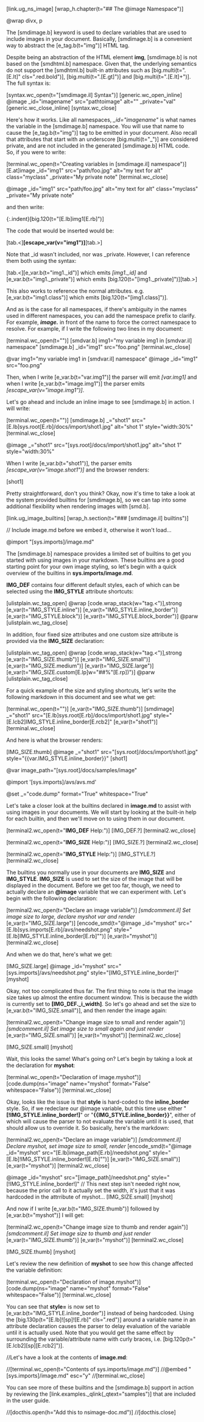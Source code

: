 [link.ug_ns_image]
[wrap_h.chapter(t="## The @image Namespace")]

@wrap divx, p

The [smdimage.b] keyword is used to declare variables that are used to include images in your document. Basically, [smdimage.b] is a convenient way to abstract the [e_tag.b(t="img")] HTML tag. 

Despite being an abstraction of the HTML element **img**, [smdimage.b] is not based on the [smdhtml.b] namespace. Given that, the underlying semantics do not support the [smdhtml.b] built-in attributes such as [big.multi(t=".[E.lt]" cls=".red.bold")], [big.multi(t=".[E.gt]")] and [big.multi(t=".[E.lt]+")]. The full syntax is:

[syntax.wc_open(t="[smdimage.il] Syntax")]
    [generic.wc_open_inline]
        @image _id="imagename" src="pathtoimage" alt="" _private="val"
    [generic.wc_close_inline]
[syntax.wc_close]

Here's how it works. Like all namespaces, *_id="imagename"* is what names the variable in the [smdimage.b] namespace. You will use that name to cause the [e_tag.b(t="img")] tag to be emitted in your document. Also recall that attributes that start with an underscore [big.multi(t="_")] are considered private, and are not included in the generated [smdimage.b] HTML code. So, if you were to write:

[terminal.wc_open(t="Creating variables in [smdimage.il] namespace")]
    [E.at]image _id="img1" src="path/foo.jpg" alt="my text for alt" class="myclass" _private="My private note"
[terminal.wc_close]

@image _id="img1" src="path/foo.jpg" alt="my text for alt" class="myclass" _private="My private note"

and then write:

{:.indent}[big.120(t="[E.lb]img1[E.rb]")]

The code that would be inserted would be:

[tab.<]**[escape_var(v="img1")]**[tab.>]

Note that _id wasn't included, nor was _private. However, I can reference them both using the syntax:

[tab.<][e_var.b(t="img1._id")] which emits *[img1._id]* and [e_var.b(t="img1._private")] which emits [big.120(t="[img1._private]")][tab.>]

This also works to reference the normal attributes. e.g. [e_var.b(t="img1.class")] which emits [big.120(t="[img1.class]")].

And as is the case for all namespaces, if there's ambiguity in the names used in different namespaces, you can add the namespace prefix to clarify. For example, ***image.*** in front of the name to force the correct namespace to resolve. For example, if I write the following two lines in my document:

[terminal.wc_open(t="")]
    [smdvar.b] img1="my variable img1 in [smdvar.il] namespace"
    [smdimage.b] _id="img1" src="foo.png"
[terminal.wc_close]

@var img1="my variable img1 in [smdvar.il] namespace"
@image _id="img1" src="foo.png"

Then, when I write [e_var.b(t="var.img1")] the parser will emit *[var.img1]* and when I write [e_var.b(t="image.img1")] the parser emits *[escape_var(v="image.img1")]*.

Let's go ahead and include an inline image to see [smdimage.b] in action. I will write:

[terminal.wc_open(t="")]
    [smdimage.b] _="shot1" src="[E.lb]sys.root[E.rb]/docs/import/shot1.jpg" alt="shot 1" style="width:30%"
[terminal.wc_close]

@image _="shot1" src="[sys.root]/docs/import/shot1.jpg" alt="shot 1" style="width:30%"

When I write [e_var.b(t="shot1")], the parser emits *[escape_var(v="image.shot1")]* and the browser renders:

[shot1]

Pretty straightforward, don't you think? Okay, now it's time to take a look at the system provided builtins for [smdimage.b], so we can tap into some additional flexibility when rendering images with [smd.b].


[link.ug_image_builtins]
[wrap_h.section(t="### [smdimage.il] builtins")]

// Include image.md before we embed it, otherwise it won't load...

@import "[sys.imports]/image.md"

The [smdimage.b] namespace provides a limited set of builtins to get you started with using images in your markdown. These builtins are a good starting point for your own image styling, so let's begin with a quick overview of the builtins in **sys.imports/image.md**. 

 **IMG_DEF** contains four different default styles, each of which can be selected using the **IMG_STYLE** attribute shortcuts:

[ulistplain.wc_tag_open]
    @wrap [code.wrap_stack(w="tag.<")],strong
    [e_var(t="IMG_STYLE.inline")]
    [e_var(t="IMG_STYLE.inline_border")]
    [e_var(t="IMG_STYLE.block")]
    [e_var(t="IMG_STYLE.block_border")]
    @parw
[ulistplain.wc_tag_close]

In addition, four fixed size attributes and one custom size attribute is provided via the **IMG_SIZE** declaration:

[ulistplain.wc_tag_open]
    @wrap [code.wrap_stack(w="tag.<")],strong
    [e_var(t="IMG_SIZE.thumb")]
    [e_var(t="IMG_SIZE.small")]
    [e_var(t="IMG_SIZE.medium")]
    [e_var(t="IMG_SIZE.large")]
    [e_var(t="IMG_SIZE.custom[E.lp]w=\"##%\"[E.rp])")]
    @parw
[ulistplain.wc_tag_close]

For a quick example of the size and styling shortcuts, let's write the following markdown in this document and see what we get:

[terminal.wc_open(t="")]
    [e_var(t="IMG_SIZE.thumb")]
    [smdimage] _="shot1" src="[E.lb]sys.root[E.rb]/docs/import/shot1.jpg" style="[E.lcb2]IMG_STYLE.inline_border[E.rcb2]"
    [e_var(t="shot1")]
[terminal.wc_close]

And here is what the browser renders:

[IMG_SIZE.thumb]
@image _="shot1" src="[sys.root]/docs/import/shot1.jpg" style="{{var.IMG_STYLE.inline_border}}"
[shot1]

@var image_path="[sys.root]/docs/samples/image"

@import '[sys.imports]/avs/avs.md'

@set _="code.dump" format="True" whitespace="True"

Let's take a closer look at the builtins declared in **image.md** to assist with using images in your documents. We will start by looking at the built-in help for each builtin, and then we'll move on to using them in our document.

[terminal2.wc_open(t="**IMG_DEF** Help:")]
[IMG_DEF.?]
[terminal2.wc_close]

[terminal2.wc_open(t="**IMG_SIZE** Help:")]
[IMG_SIZE.?]
[terminal2.wc_close]

[terminal2.wc_open(t="**IMG_STYLE** Help:")]
[IMG_STYLE.?]
[terminal2.wc_close]

The builtins you normally use in your documents are **IMG_SIZE** and **IMG_STYLE**. **IMG_SIZE** is used to set the size of the image that will be displayed in the document. Before we get too far, though, we need to actually declare an **@image** variable that we can experiment with. Let's begin with the following declaration:

[terminal2.wc_open(t="Declare an image variable")]
    *[smdcomment.il] Set image size to large, declare myshot var and render*
    [e_var(t="IMG_SIZE.large")]
    [encode_smd(t="@image _id=\"myshot\" src=\"[E.lb]sys.imports[E.rb]/avs/needshot.png\" style=\"[E.lb]IMG_STYLE.inline_border[E.rb]\"")]
    [e_var(t="myshot")]
[terminal2.wc_close]

And when we do that, here's what we get:

[IMG_SIZE.large]
@image _id="myshot" src="[sys.imports]/avs/needshot.png" style="[IMG_STYLE.inline_border]"
[myshot]

Okay, not too complicated thus far. The first thing to note is that the image size takes up almost the entire document window. This is because the width is currently set to **[IMG_DEF._i_width]**. So let's go ahead and set the size to [e_var.b(t="IMG_SIZE.small")], and then render the image again:

[terminal2.wc_open(t="Change image size to small and render again")]
    *[smdcomment.il] Set image size to small again and just render*
    [e_var(t="IMG_SIZE.small")]
    [e_var(t="myshot")]
[terminal2.wc_close]

[IMG_SIZE.small]
[myshot]

Wait, this looks the same! What's going on? Let's begin by taking a look at the declaration for **myshot**:

[terminal.wc_open(t="Declaration of image.myshot")]
    [code.dump(ns="image" name="myshot" format="False" whitespace="False")]
[terminal.wc_close]

Okay, looks like the issue is that **style** is hard-coded to the **inline_border** style. So, if we redeclare our @image variable, but this time use either "**[!IMG_STYLE.inline_border!]**" or "**{{IMG_STYLE.inline_border}}**", either of which will cause the parser to not evaluate the variable until it is used, that should allow us to override it. So basically, here's the markdown:

[terminal2.wc_open(t="Declare an image variable")]
    *[smdcomment.il] Declare myshot, set image size to small, render*
    [encode_smd(t="@image _id=\"myshot\" src=\"[E.lb]image_path[E.rb]/needshot.png\" style=\"[E.lb]!IMG_STYLE.inline_border![E.rb]\"")]
    [e_var(t="IMG_SIZE.small")]
    [e_var(t="myshot")]
[terminal2.wc_close]

@image _id="myshot" src="[image_path]/needshot.png" style="[!IMG_STYLE.inline_border!]"
// This next step isn't needed right now, because the prior call to it actually set the width, it's just that it was hardcoded in the attrribute of myshot...
[IMG_SIZE.small]
[myshot]

And now if I write [e_var.b(t="IMG_SIZE.thumb")] followed by [e_var.b(t="myshot")] I will get:

[terminal2.wc_open(t="Change image size to thumb and render again")]
    *[smdcomment.il] Set image size to thumb and just render*
    [e_var(t="IMG_SIZE.thumb")]
    [e_var(t="myshot")]
[terminal2.wc_close]

[IMG_SIZE.thumb]
[myshot]

Let's review the new definition of **myshot** to see how this change affected the variable definition:

[terminal.wc_open(t="Declaration of image.myshot")]
    [code.dump(ns="image" name="myshot" format="False" whitespace="False")]
[terminal.wc_close]

You can see that **style=** is now set to [e_var.b(t="IMG_STYLE.inline_border")] instead of being hardcoded. Using the [big.130p(t="[E.lb]![sp]![E.rb]" cls=".red")] around a variable name in an attribute declaration causes the parser to delay evaluation of the variable until it is actually used. Note that you would get the same effect by surrounding the variable/attribute name with curly braces, i.e. [big.120p(t="[E.lcb2][sp][E.rcb2]")].

//Let's have a look at the contents of **image.md**:

//[terminal.wc_open(t="Contents of sys.imports/image.md")]
//@embed "[sys.imports]/image.md" esc="y"
//[terminal.wc_close]

You can see more of these builtins and the [smdimage.b] support in action by reviewing the [link.examples._qlink(_qtext="samples")] that are included in the user guide.

//[docthis.open(h="Add this to nsimage-doc.md")]
//[docthis.close]

